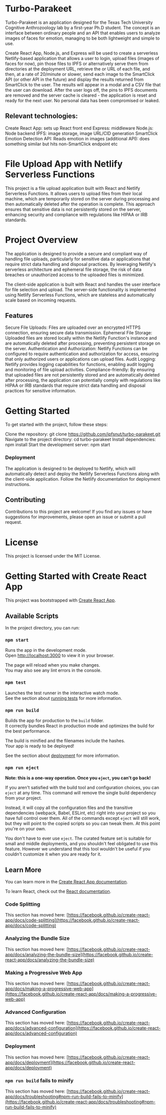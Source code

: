 # Turbo-Parakeet 

Turbo-Parakeet is an application designed for the Texas Tech University Cognitive Anthrozoology lab by a first-year Ph.D student. The concept is an interface between ordinary people and an API that enables users to analyze images of faces for emotion, managing to be both lightweight and simple to use. 

Create React App, Node.js, and Express will be used to create a serverless Netlify-based application that allows a user to login, upload files (images of faces for now), pin those files to IPFS or alternatively serve them from directories at the deployment URL, retrieve the or URL of each file, and then, at a rate of 20/minute or slower, send each image to the SmartClick API (or other API in the future) and display the results returned from SmartClick to the user. The results will appear in a modal and a CSV file that the user can download. After the user logs off, the pins to IPFS documents are removed and the server cache is cleared - the application is reset and ready for the next user. No personal data has been compromised or leaked. 

## Relevant technologies:

Create React App: sets up React front end
Express: middleware
Node.js: Node backend
IPFS: image storage, image URL/CID generation
SmartClick Emotion Detection API: Reads emotion in images
(additional API): does something similar but hits non-SmartClick endpoint etc


# File Upload App with Netlify Serverless Functions
This project is a file upload application built with React and Netlify Serverless Functions. It allows users to upload files from their local machine, which are temporarily stored on the server during processing and then automatically deleted after the operation is complete. This approach ensures that sensitive data is not persistently stored on the server, enhancing security and compliance with regulations like HIPAA or IRB standards.

# Project Overview
The application is designed to provide a secure and compliant way of handling file uploads, particularly for sensitive data or applications that require strict data handling and disposal practices. By leveraging Netlify's serverless architecture and ephemeral file storage, the risk of data breaches or unauthorized access to the uploaded files is minimized.

The client-side application is built with React and handles the user interface for file selection and upload. The server-side functionality is implemented using Netlify Serverless Functions, which are stateless and automatically scale based on incoming requests.

## Features
Secure File Uploads: Files are uploaded over an encrypted HTTPS connection, ensuring secure data transmission.
Ephemeral File Storage: Uploaded files are stored locally within the Netlify Function's instance and are automatically deleted after processing, preventing persistent storage on the server.
Authentication and Authorization: Netlify Functions can be configured to require authentication and authorization for access, ensuring that only authorized users or applications can upload files.
Audit Logging: Netlify provides logging capabilities for functions, enabling audit logging and monitoring of file upload activities.
Compliance-friendly: By ensuring that uploaded files are not persistently stored and are automatically deleted after processing, the application can potentially comply with regulations like HIPAA or IRB standards that require strict data handling and disposal practices for sensitive information.


# Getting Started
To get started with the project, follow these steps:

Clone the repository: git clone https://github.com/ipfsnut/turbo-parakeet.git
Navigate to the project directory: cd turbo-parakeet
Install dependencies: npm install
Start the development server: npm start
### Deployment
The application is designed to be deployed to Netlify, which will automatically detect and deploy the Netlify Serverless Functions along with the client-side application. Follow the Netlify documentation for deployment instructions.

## Contributing
Contributions to this project are welcome! If you find any issues or have suggestions for improvements, please open an issue or submit a pull request.

# License
This project is licensed under the MIT License.

# Getting Started with Create React App

This project was bootstrapped with [Create React App](https://github.com/facebook/create-react-app).

## Available Scripts

In the project directory, you can run:

### `npm start`

Runs the app in the development mode.\
Open [http://localhost:3000](http://localhost:3000) to view it in your browser.

The page will reload when you make changes.\
You may also see any lint errors in the console.

### `npm test`

Launches the test runner in the interactive watch mode.\
See the section about [running tests](https://facebook.github.io/create-react-app/docs/running-tests) for more information.

### `npm run build`

Builds the app for production to the `build` folder.\
It correctly bundles React in production mode and optimizes the build for the best performance.

The build is minified and the filenames include the hashes.\
Your app is ready to be deployed!

See the section about [deployment](https://facebook.github.io/create-react-app/docs/deployment) for more information.

### `npm run eject`

**Note: this is a one-way operation. Once you `eject`, you can't go back!**

If you aren't satisfied with the build tool and configuration choices, you can `eject` at any time. This command will remove the single build dependency from your project.

Instead, it will copy all the configuration files and the transitive dependencies (webpack, Babel, ESLint, etc) right into your project so you have full control over them. All of the commands except `eject` will still work, but they will point to the copied scripts so you can tweak them. At this point you're on your own.

You don't have to ever use `eject`. The curated feature set is suitable for small and middle deployments, and you shouldn't feel obligated to use this feature. However we understand that this tool wouldn't be useful if you couldn't customize it when you are ready for it.

## Learn More

You can learn more in the [Create React App documentation](https://facebook.github.io/create-react-app/docs/getting-started).

To learn React, check out the [React documentation](https://reactjs.org/).

### Code Splitting

This section has moved here: [https://facebook.github.io/create-react-app/docs/code-splitting](https://facebook.github.io/create-react-app/docs/code-splitting)

### Analyzing the Bundle Size

This section has moved here: [https://facebook.github.io/create-react-app/docs/analyzing-the-bundle-size](https://facebook.github.io/create-react-app/docs/analyzing-the-bundle-size)

### Making a Progressive Web App

This section has moved here: [https://facebook.github.io/create-react-app/docs/making-a-progressive-web-app](https://facebook.github.io/create-react-app/docs/making-a-progressive-web-app)

### Advanced Configuration

This section has moved here: [https://facebook.github.io/create-react-app/docs/advanced-configuration](https://facebook.github.io/create-react-app/docs/advanced-configuration)

### Deployment

This section has moved here: [https://facebook.github.io/create-react-app/docs/deployment](https://facebook.github.io/create-react-app/docs/deployment)

### `npm run build` fails to minify

This section has moved here: [https://facebook.github.io/create-react-app/docs/troubleshooting#npm-run-build-fails-to-minify](https://facebook.github.io/create-react-app/docs/troubleshooting#npm-run-build-fails-to-minify)
